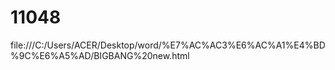 # 11048
file:///C:/Users/ACER/Desktop/word/%E7%AC%AC3%E6%AC%A1%E4%BD%9C%E6%A5%AD/BIGBANG%20new.html

